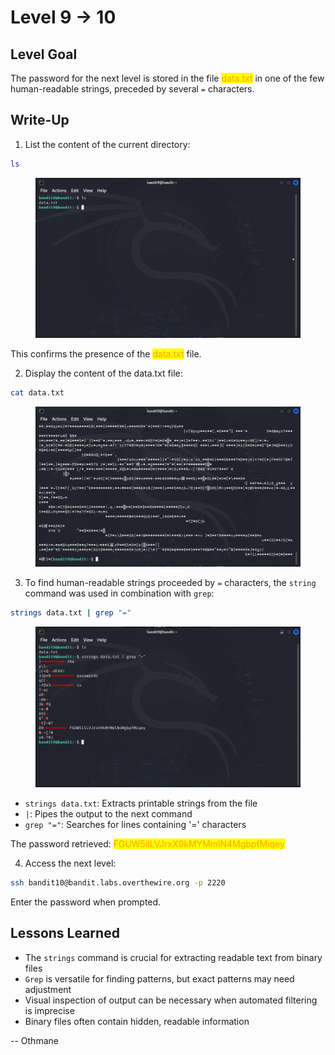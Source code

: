 # Level 9 → 10

## Level Goal

The password for the next level is stored in the file <mark style="color:orange;">data.txt</mark> in one of the few human-readable strings, preceded by several `=` characters.



## Write-Up

1. List the content of the current directory:

```sh
ls
```

<figure><img src="../../../.gitbook/assets/image (15).png" alt="ls"><figcaption></figcaption></figure>

This confirms the presence of the <mark style="color:orange;">data.txt</mark> file.

2. Display the content of the data.txt file:

```sh
cat data.txt
```

<figure><img src="../../../.gitbook/assets/image (17).png" alt="cat data.txt"><figcaption></figcaption></figure>

3. To find human-readable strings proceeded by `=` characters, the `string` command was used in combination with `grep`:

```sh
strings data.txt | grep "="
```

<figure><img src="../../../.gitbook/assets/image (18).png" alt="strings data.txt | grep &#x22;=&#x22;"><figcaption></figcaption></figure>

* `strings data.txt`: Extracts printable strings from the file
* `|`: Pipes the output to the next command
* `grep "="`: Searches for lines containing '=' characters

The password retrieved: <mark style="color:orange;">FGUW5ilLVJrxX9kMYMmlN4MgbpfMiqey</mark>

4. Access the next level:

```sh
ssh bandit10@bandit.labs.overthewire.org -p 2220
```

Enter the password when prompted.



## Lessons Learned

* The `strings` command is crucial for extracting readable text from binary files
* `Grep` is versatile for finding patterns, but exact patterns may need adjustment
* Visual inspection of output can be necessary when automated filtering is imprecise
* Binary files often contain hidden, readable information



\-- Othmane



